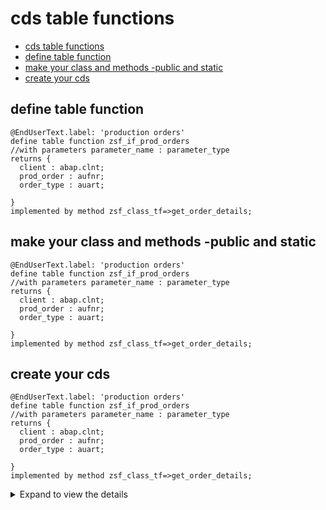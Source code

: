 
<a name="top"></a>

#  cds table functions
 - [cds table functions](#cds-table-functions)
  - [define table function](#define-table-function)
  - [make your class and methods -public and static](#make-your-class-and-methods-public-and-static)
  - [create your cds](#create-your-cds)



## define table function


```CDS
@EndUserText.label: 'production orders'
define table function zsf_if_prod_orders
//with parameters parameter_name : parameter_type
returns {
  client : abap.clnt;
  prod_order : aufnr;
  order_type : auart;
  
}
implemented by method zsf_class_tf=>get_order_details;
```

## make your class and methods -public and static


```CDS
@EndUserText.label: 'production orders'
define table function zsf_if_prod_orders
//with parameters parameter_name : parameter_type
returns {
  client : abap.clnt;
  prod_order : aufnr;
  order_type : auart;
  
}
implemented by method zsf_class_tf=>get_order_details;
```
## create your cds


```CDS
@EndUserText.label: 'production orders'
define table function zsf_if_prod_orders
//with parameters parameter_name : parameter_type
returns {
  client : abap.clnt;
  prod_order : aufnr;
  order_type : auart;
  
}
implemented by method zsf_class_tf=>get_order_details;
```

<details>
  <summary>Expand to view the details</summary>
  <!-- -->
<p align="right"><a href="#top">⬆️ back to top</a></p>
